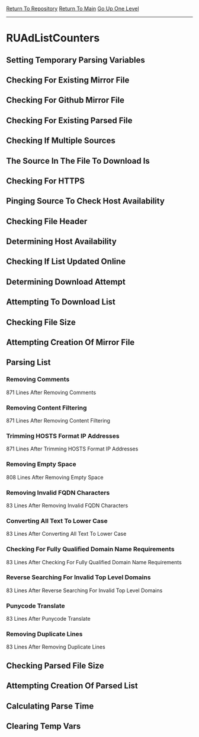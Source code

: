 [Return To Repository](https://github.com/deathbybandaid/piholeparser/)
[Return To Main](https://github.com/deathbybandaid/piholeparser/blob/master/RecentRunLogs/Mainlog.md)
[Go Up One Level](https://github.com/deathbybandaid/piholeparser/blob/master/RecentRunLogs/TopLevelScripts/30-Processing-External-Blacklists.md)
____________________________________
# RUAdListCounters
## Setting Temporary Parsing Variables
## Checking For Existing Mirror File
## Checking For Github Mirror File
## Checking For Existing Parsed File
## Checking If Multiple Sources
## The Source In The File To Download Is
## Checking For HTTPS
## Pinging Source To Check Host Availability
## Checking File Header
## Determining Host Availability
## Checking If List Updated Online
## Determining Download Attempt
## Attempting To Download List
## Checking File Size
## Attempting Creation Of Mirror File
## Parsing List
### Removing Comments
871 Lines After Removing Comments
### Removing Content Filtering
871 Lines After Removing Content Filtering
### Trimming HOSTS Format IP Addresses
871 Lines After Trimming HOSTS Format IP Addresses
### Removing Empty Space
808 Lines After Removing Empty Space
### Removing Invalid FQDN Characters
83 Lines After Removing Invalid FQDN Characters
### Converting All Text To Lower Case
83 Lines After Converting All Text To Lower Case
### Checking For Fully Qualified Domain Name Requirements
83 Lines After Checking For Fully Qualified Domain Name Requirements
### Reverse Searching For Invalid Top Level Domains
83 Lines After Reverse Searching For Invalid Top Level Domains
### Punycode Translate
83 Lines After Punycode Translate
### Removing Duplicate Lines
83 Lines After Removing Duplicate Lines
## Checking Parsed File Size
## Attempting Creation Of Parsed List
## Calculating Parse Time
## Clearing Temp Vars
